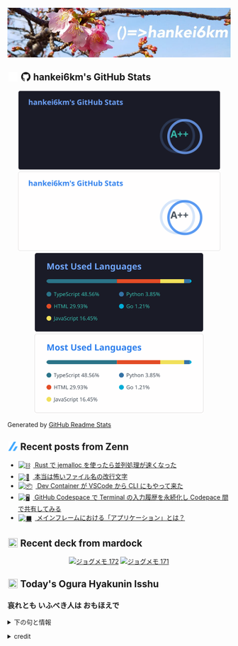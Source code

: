 <p align="center">

![()=>hankei6km](assets/images/header2.jpg)

</p>

<h2>
<img width="24" height="24" style="height:1em;width:1em;margin:0 0.05em 0 0.1em;vertical-align:-0.1em;"
 src="assets/images/github-dark.svg#gh-dark-mode-only" />
<img width="24" height="24" style="height:1em;width:1em;margin:0 0.05em 0 0.1em;vertical-align:-0.1em;"
 src="assets/images/github-light.svg#gh-light-mode-only" />
hankei6km's GitHub Stats
</h2>

<p align="center">

<img width="457" alt="hankei6km's GitHub stats" src="assets/images/stats-dark.svg#gh-dark-mode-only">
<img width="457" alt="hankei6km's GitHub stats" src="assets/images/stats-light.svg#gh-light-mode-only">
<img width="382" alt="Top Langs" src="assets/images/top-langs-dark.svg#gh-dark-mode-only">
<img width="382" alt="Top Langs" src="assets/images/top-langs-light.svg#gh-light-mode-only">

</p>

Generated by [GitHub Readme Stats](https://github.com/anuraghazra/github-readme-stats)

<h2>
<img width="24" height="24" style="width:1em; height:1em; margin: 0 .05em 0 .1em; vertical-align: -0.1em;" src="assets/images/zenn.svg">
Recent posts from Zenn
</h2>

<ul><li><a href="https://zenn.dev/hankei6km/articles/using-jemalloc-in-rust-speeds-up-parallelism"><img style="width:1.1em; height:1.1em; margin: 0 .5em 0 .1em; vertical-align: -0.1em;" width="18" height="18" alt="⛓️" src="https://twemoji.maxcdn.com/v/13.1.0/72x72/26d3.png"> Rust で jemalloc を使ったら並列処理が速くなった</a></li><li><a href="https://zenn.dev/hankei6km/articles/lf-in-filenames-is-confusing"><img style="width:1.1em; height:1.1em; margin: 0 .5em 0 .1em; vertical-align: -0.1em;" width="18" height="18" alt="🙅" src="https://twemoji.maxcdn.com/v/13.1.0/72x72/1f645.png"> 本当は怖いファイル名の改行文字</a></li><li><a href="https://zenn.dev/hankei6km/articles/devcontainers-in-cli-ci"><img style="width:1.1em; height:1.1em; margin: 0 .5em 0 .1em; vertical-align: -0.1em;" width="18" height="18" alt="📦" src="https://twemoji.maxcdn.com/v/13.1.0/72x72/1f4e6.png"> Dev Container が VSCode から CLI にもやって来た</a></li><li><a href="https://zenn.dev/hankei6km/articles/persist-command-history-in-github-codesapces"><img style="width:1.1em; height:1.1em; margin: 0 .5em 0 .1em; vertical-align: -0.1em;" width="18" height="18" alt="🖥️" src="https://twemoji.maxcdn.com/v/13.1.0/72x72/1f5a5.png"> GitHub Codespace で Terminal の入力履歴を永続化し Codepace 間で共有してみる</a></li><li><a href="https://zenn.dev/hankei6km/articles/what-is-application-in-mainframe"><img style="width:1.1em; height:1.1em; margin: 0 .5em 0 .1em; vertical-align: -0.1em;" width="18" height="18" alt="⬛" src="https://twemoji.maxcdn.com/v/13.1.0/72x72/2b1b.png"> メインフレームにおける「アプリケーション」とは？</a></li></ul>

<h2>
<img width="24" height="24" style="width:1em; height:1em; margin: 0 .05em 0 .1em; vertical-align: -0.1em;" src="https://twemoji.maxcdn.com/v/13.1.0/72x72/1f5bc.png">
Recent deck from mardock
</h2>

<p align="center">
<a href="https://hankei6km.github.io/mardock/deck/2022-07-in-outdoor-172"><img alt="ジョグメモ 172" src="https://hankei6km.github.io/mardock/assets/deck/2022-07-in-outdoor-172/2022-07-in-outdoor-172.png" width="270" height="152"></a>
<a href="https://hankei6km.github.io/mardock/deck/2022-07-in-outdoor-171"><img alt="ジョグメモ 171" src="https://hankei6km.github.io/mardock/assets/deck/2022-07-in-outdoor-171/2022-07-in-outdoor-171.png" width="270" height="152"></a>

</p>

<h2>
<img width="24" height="24" style="width:1em; height:1em; margin: 0 .05em 0 .1em; vertical-align: -0.1em;" src="https://twemoji.maxcdn.com/v/13.1.0/72x72/1f38e.png">
Today's Ogura Hyakunin Isshu
</h2>

<h3>哀れとも いふべき人は おもほえで</h3>
<p><details><summary>下の句と情報</summary><p>身のいたづらに なりぬべきかな</p><p>(あはれとも いふべきひとは おもほえで　みのいたずらに なりぬべきかな)</p><ul><li>歌人 - <a href="http://linkdata.org/resource/rdf1s6833i#kajin_045">http://linkdata.org/resource/rdf1s6833i#kajin_045</a></li><li>読札 - <a href="https://commons.wikimedia.org/wiki/File:Hyakuninisshu_045.jpg">https://commons.wikimedia.org/wiki/File:Hyakuninisshu_045.jpg</a></li><li>異なる記録形式 - <a href="http://linkdata.org/resource/rdf1s8931i#audio_nhk_045">http://linkdata.org/resource/rdf1s8931i#audio_nhk_045</a></li></ul></details></p>

<details>
<summary>credit</summary>

- Title: 小倉百人一首かるたデータ
- Author: [Nanako Takahashi](http://linkdata.org/user/tnanako)
- Source: http://linkdata.org/work/rdf1s6834i
- License: http://creativecommons.org/licenses/by/3.0/deed.ja

</details>

